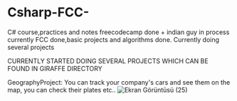 ﻿# Csharp-FCC-
C# course,practices and notes
freecodecamp done + indian guy in process currently
FCC done,basic projects and algorithms done.
Currently doing several projects 

CURRENTLY STARTED DOING SEVERAL PROJECTS WHICH CAN BE FOUND IN GIRAFFE DIRECTORY

GeographyProject: You can track your company's cars and see them on the map, you can check their plates etc..
![Ekran Görüntüsü (25)](https://github.com/bugradursun/Csharp-FCC-/assets/72981010/8bdbbda8-7efa-4808-9d0b-4eb665eaae4e)
